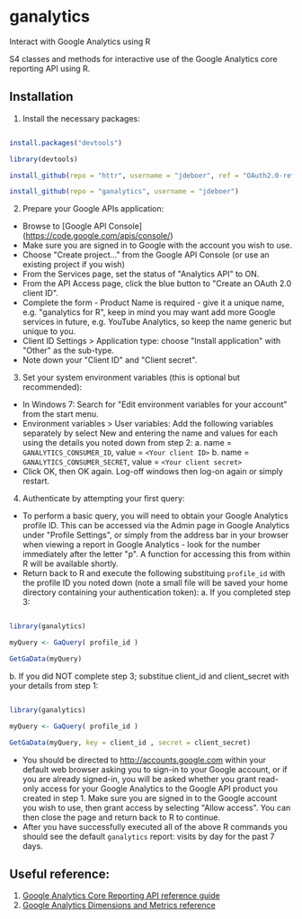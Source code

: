 ganalytics
==========

Interact with Google Analytics using R

S4 classes and methods for interactive use of the Google Analytics core reporting API using R.

Installation
------------

1. Install the necessary packages:
```r

install.packages("devtools")

library(devtools)

install_github(repo = "httr", username = "jdeboer", ref = "OAuth2.0-reference-class")

install_github(repo = "ganalytics", username = "jdeboer")

```
2. Prepare your Google APIs application:
  * Browse to [Google API Console] (https://code.google.com/apis/console/)
  * Make sure you are signed in to Google with the account you wish to use.
  * Choose "Create project..." from the Google API Console (or use an existing project if you wish)
  * From the Services page, set the status of "Analytics API" to ON.
  * From the API Access page, click the blue button to "Create an OAuth 2.0 client ID".
  * Complete the form - Product Name is required - give it a unique name, e.g. "ganalytics for R", keep in mind you may want add more Google services in future, e.g. YouTube Analytics, so keep the name generic but unique to you.
  * Client ID Settings > Application type: choose "Install application" with "Other" as the sub-type.
  * Note down your "Client ID" and "Client secret".

3. Set your system environment variables (this is optional but recommended):
  * In Windows 7: Search for "Edit environment variables for your account" from the start menu.
  * Environment variables > User variables: Add the following variables separately by select New and entering the name and values for each using the details you noted down from step 2:
  a. name = `GANALYTICS_CONSUMER_ID`, value = `<Your client ID>`
  b. name = `GANALYTICS_CONSUMER_SECRET`, value = `<Your client secret>`
  * Click OK, then OK again. Log-off windows then log-on again or simply restart.

4. Authenticate by attempting your first query:
  * To perform a basic query, you will need to obtain your Google Analytics profile ID. This can be accessed via the Admin page in Google Analytics under "Profile Settings", or simply from the address bar in your browser when viewing a report in Google Analytics - look for the number immediately after the letter "p". A function for accessing this from within R will be available shortly.
  * Return back to R and execute the following substituing `profile_id` with the profile ID you noted down (note a small file will be saved your home directory containing your authentication token):
  a. If you completed step 3:
  ```r
  
  library(ganalytics)
  
  myQuery <- GaQuery( profile_id )
  
  GetGaData(myQuery)
  
  ```
  
  b. If you did NOT complete step 3; substitue client_id and client_secret with your details from step 1:
  ```r
  
  library(ganalytics)
  
  myQuery <- GaQuery( profile_id )
  
  GetGaData(myQuery, key = client_id , secret = client_secret)
  
  ```
    
  * You should be directed to http://accounts.google.com within your default web browser asking you to sign-in to your Google account, or if you are already signed-in, you will be asked whether you grant read-only access for your Google Analytics to the Google API product you created in step 1. Make sure you are signed in to the Google account you wish to use, then grant access by selecting "Allow access". You can then close the page and return back to R to continue.
  * After you have successfully executed all of the above R commands you should see the default `ganalytics` report: visits by day for the past 7 days.
  
Useful reference:
-----------------

1. [Google Analytics Core Reporting API reference guide](https://developers.google.com/analytics/devguides/reporting/core/v3/reference)
2. [Google Analytics Dimensions and Metrics reference](https://developers.google.com/analytics/devguides/reporting/core/dimsmets)
